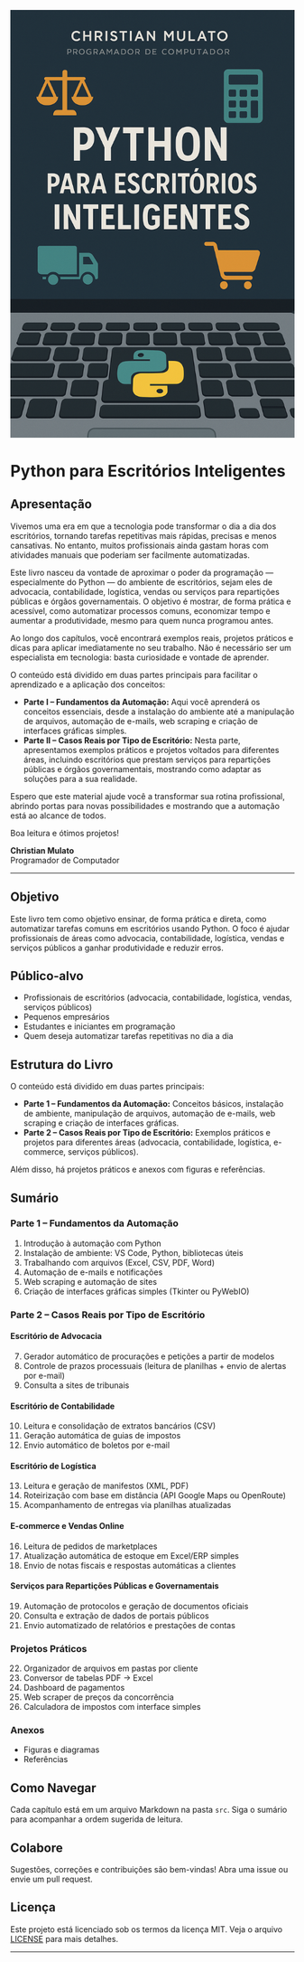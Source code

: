 ![Capa do livro Python para Escritórios Inteligentes](images/capa.png)

# Python para Escritórios Inteligentes

## Apresentação

Vivemos uma era em que a tecnologia pode transformar o dia a dia dos escritórios, tornando tarefas repetitivas mais rápidas, precisas e menos cansativas. No entanto, muitos profissionais ainda gastam horas com atividades manuais que poderiam ser facilmente automatizadas.

Este livro nasceu da vontade de aproximar o poder da programação — especialmente do Python — do ambiente de escritórios, sejam eles de advocacia, contabilidade, logística, vendas ou serviços para repartições públicas e órgãos governamentais. O objetivo é mostrar, de forma prática e acessível, como automatizar processos comuns, economizar tempo e aumentar a produtividade, mesmo para quem nunca programou antes.

Ao longo dos capítulos, você encontrará exemplos reais, projetos práticos e dicas para aplicar imediatamente no seu trabalho. Não é necessário ser um especialista em tecnologia: basta curiosidade e vontade de aprender.

O conteúdo está dividido em duas partes principais para facilitar o aprendizado e a aplicação dos conceitos:

- **Parte I – Fundamentos da Automação:** Aqui você aprenderá os conceitos essenciais, desde a instalação do ambiente até a manipulação de arquivos, automação de e-mails, web scraping e criação de interfaces gráficas simples.
- **Parte II – Casos Reais por Tipo de Escritório:** Nesta parte, apresentamos exemplos práticos e projetos voltados para diferentes áreas, incluindo escritórios que prestam serviços para repartições públicas e órgãos governamentais, mostrando como adaptar as soluções para a sua realidade.

Espero que este material ajude você a transformar sua rotina profissional, abrindo portas para novas possibilidades e mostrando que a automação está ao alcance de todos.

Boa leitura e ótimos projetos!

**Christian Mulato**  
Programador de Computador

---

## Objetivo

Este livro tem como objetivo ensinar, de forma prática e direta, como automatizar tarefas comuns em escritórios usando Python. O foco é ajudar profissionais de áreas como advocacia, contabilidade, logística, vendas e serviços públicos a ganhar produtividade e reduzir erros.

## Público-alvo

- Profissionais de escritórios (advocacia, contabilidade, logística, vendas, serviços públicos)
- Pequenos empresários
- Estudantes e iniciantes em programação
- Quem deseja automatizar tarefas repetitivas no dia a dia

## Estrutura do Livro

O conteúdo está dividido em duas partes principais:

- **Parte 1 – Fundamentos da Automação:** Conceitos básicos, instalação de ambiente, manipulação de arquivos, automação de e-mails, web scraping e criação de interfaces gráficas.
- **Parte 2 – Casos Reais por Tipo de Escritório:** Exemplos práticos e projetos para diferentes áreas (advocacia, contabilidade, logística, e-commerce, serviços públicos).

Além disso, há projetos práticos e anexos com figuras e referências.

## Sumário

### Parte 1 – Fundamentos da Automação

1. Introdução à automação com Python  
2. Instalação de ambiente: VS Code, Python, bibliotecas úteis  
3. Trabalhando com arquivos (Excel, CSV, PDF, Word)  
4. Automação de e-mails e notificações  
5. Web scraping e automação de sites  
6. Criação de interfaces gráficas simples (Tkinter ou PyWebIO)  

### Parte 2 – Casos Reais por Tipo de Escritório

#### Escritório de Advocacia
7. Gerador automático de procurações e petições a partir de modelos  
8. Controle de prazos processuais (leitura de planilhas + envio de alertas por e-mail)  
9. Consulta a sites de tribunais  

#### Escritório de Contabilidade
10. Leitura e consolidação de extratos bancários (CSV)  
11. Geração automática de guias de impostos  
12. Envio automático de boletos por e-mail  

#### Escritório de Logística
13. Leitura e geração de manifestos (XML, PDF)  
14. Roteirização com base em distância (API Google Maps ou OpenRoute)  
15. Acompanhamento de entregas via planilhas atualizadas  

#### E-commerce e Vendas Online
16. Leitura de pedidos de marketplaces  
17. Atualização automática de estoque em Excel/ERP simples  
18. Envio de notas fiscais e respostas automáticas a clientes  

#### Serviços para Repartições Públicas e Governamentais
19. Automação de protocolos e geração de documentos oficiais  
20. Consulta e extração de dados de portais públicos  
21. Envio automatizado de relatórios e prestações de contas  

### Projetos Práticos

22. Organizador de arquivos em pastas por cliente  
23. Conversor de tabelas PDF → Excel  
24. Dashboard de pagamentos  
25. Web scraper de preços da concorrência  
26. Calculadora de impostos com interface simples  

### Anexos

- Figuras e diagramas  
- Referências  

## Como Navegar

Cada capítulo está em um arquivo Markdown na pasta `src`. Siga o sumário para acompanhar a ordem sugerida de leitura.

## Colabore

Sugestões, correções e contribuições são bem-vindas! Abra uma issue ou envie um pull request.

## Licença

Este projeto está licenciado sob os termos da licença MIT. Veja o arquivo [LICENSE](LICENSE) para mais detalhes.

***